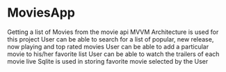 # MoviesApp
Getting a list of Movies from the movie api
MVVM Architecture is used for this project
User can be able to search for a list of popular, new release, now playing and top rated movies
User can be able to add a particular movie to his/her favorite list
User can be able to watch the trailers of each movie live
Sqlite is used in storing favorite movie selected by the User
